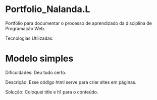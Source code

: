 # Portfolio_Nalanda.L
Portfólio para documentar o processo de aprendizado da disciplina de Programação Web.

Tecnologias Utilizadas:

<body>
  <h1>Modelo simples</h1>
</body>
 
Dificuldades: Deu tudo certo.

Descrição: Esse código html serve para criar sites em páginas.

Solução: Coloquei title e h1 para o conteúdo.

  
  
